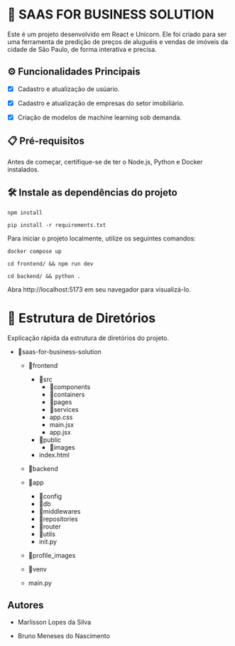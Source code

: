 # 🚀 SAAS FOR BUSINESS SOLUTION

Este é um projeto desenvolvido em React e Unicorn. Ele foi criado para ser uma ferramenta de predição de preços de aluguéis e vendas de imóveis da cidade de São Paulo, de forma interativa e precisa.

## ⚙️ Funcionalidades Principais

- [x] Cadastro e atualização de usúario.

- [x] Cadastro e atualização de empresas do setor imobiliário.

- [x] Criação de modelos de machine learning sob demanda.


## 📋 Pré-requisitos
Antes de começar, certifique-se de ter o Node.js, Python e Docker instalados.

## 🛠️ Instale as dependências do projeto
```
npm install
```
```
pip install -r requirements.txt
```
Para iniciar o projeto localmente, utilize os seguintes comandos:
```
docker compose up
```
```
cd frontend/ && npm run dev
```
```
cd backend/ && python .
```
Abra http://localhost:5173 em seu navegador para visualizá-lo.

# 📂 Estrutura de Diretórios
Explicação rápida da estrutura de diretórios do projeto.

-  📁saas-for-business-solution
    - 📁frontend
      - 📁src
        - 📁components
        - 📁containers
        - 📁pages
        - 📁services
        - app.css
        - main.jsx
        - app.jsx
      - 📁public
        - 📁images 
      - index.html
  
     - 📁backend
      - 📁app
        - 📁config
        - 📁db
        - 📁middlewares
        - 📁repositories
        - 📁router
        - 📁utils
        - init.py
      - 📁profile_images
      - 📁venv
      - main.py

       
## Autores
- Marlisson Lopes da Silva

- Bruno Meneses do Nascimento
